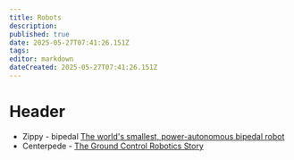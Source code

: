 ```yaml
---
title: Robots
description: 
published: true
date: 2025-05-27T07:41:26.151Z
tags: 
editor: markdown
dateCreated: 2025-05-27T07:41:26.151Z
---
```


# Header


* Zippy - bipedal [The world's smallest, power-autonomous bipedal robot](https://www.youtube.com/watch?v=DK7K8bcQevs)
* Centerpede - [The Ground Control Robotics Story](https://www.youtube.com/watch?v=Kvm4AK_z_0c)